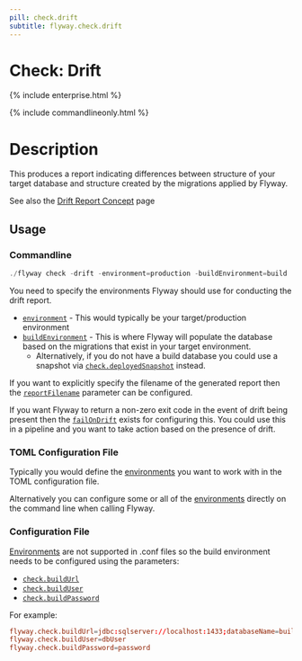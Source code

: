 ```yaml
---
pill: check.drift
subtitle: flyway.check.drift
---
```

# Check: Drift
{% include enterprise.html %}

{% include commandlineonly.html %}

# Description
This produces a report indicating differences between structure of your target database and structure created by the migrations applied by Flyway.

See also the [Drift Report Concept](<Concepts/Check Drift Concept>) page
## Usage

### Commandline
```powershell
./flyway check -drift -environment=production -buildEnvironment=build
```

You need to specify the environments Flyway should use for conducting the drift report.
- [`environment`](Configuration/Parameters/Flyway/Environment) - This would typically be your target/production environment
- [`buildEnvironment`](<Configuration/Parameters/Flyway/Check/Build Environment>) - This is where Flyway will populate the database based on the migrations that exist in your target environment.
  - Alternatively, if you do not have a build database you could use a snapshot via [`check.deployedSnapshot`](<Configuration/Parameters/Flyway/Check/Deployed Snapshot>) instead.

If you want to explicitly specify the filename of the generated report then the [`reportFilename`](<Configuration/Parameters/Flyway/Report Filename>) parameter can be configured.

If you want Flyway to return a non-zero exit code in the event of drift being present then the [`failOnDrift`](<Configuration/Parameters/Flyway/Check/Fail On Drift>) exists for configuring this. You could use this in a pipeline and you want to take action based on the presence of drift.

### TOML Configuration File
Typically you would define the [environments](Configuration/Parameters/Environments) you want to work with in the TOML configuration file.

Alternatively you can configure some or all of the [environments](Configuration/Parameters/Environments) directly on the command line when calling Flyway.

### Configuration File
[Environments](Configuration/Parameters/Environments) are not supported in .conf files so the build environment needs to be configured using the parameters:
- [`check.buildUrl`](<Configuration/Parameters/Flyway/Check/Build Url>)
- [`check.buildUser`](<Configuration/Parameters/Flyway/Check/Build User>)
- [`check.buildPassword`](<Configuration/Parameters/Flyway/Check/Build Password>)

For example:
```conf
flyway.check.buildUrl=jdbc:sqlserver://localhost:1433;databaseName=build;encrypt=false
flyway.check.buildUser=dbUser
flyway.check.buildPassword=password
```